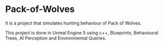 # Pack-of-Wolves

It is a project that simulates hunting behaviour of Pack of Wolves.

This project is done in Unreal Engine 5 using c++, Blueprints, Behavioural Trees, AI Perception and Environmental Queries. 
